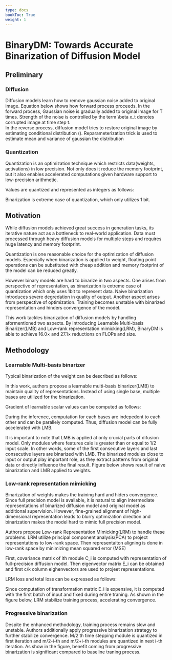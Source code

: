 ```yaml
---
type: docs
bookToc: True
weight: 1
---
```


# BinaryDM: Towards Accurate Binarization of Diffusion Model
## Preliminary
### Diffusion
Diffusion models learn how to remove gaussian noise added to original image. 
Equation below shows how forward process proceeds. In the forward process, Gaussian noise is gradually added to original image for T times. Strength of the noise is controlled by the term \beta x_t denotes corrupted image at time step t.  
In the reverse process, diffusion model tries to restore original image by estimating conditional distribution (). Reparameterization trick is used to estimate mean and variance of gaussian the distribution  

### Quantization  
Quantization is an optimization technique which restricts data(weights, activations) in low precision. Not only does it reduce the memory footprint, but it also enables accelerated computations given hardware support to low-precision arithmetic.  

Values are quantized and represented as integers as follows:

Binarization is extreme case of quantization, which only utilizes 1 bit.

## Motivation 
While diffusion models achieved great success in generation tasks, its iterative nature act as a bottleneck to real-world application. Data must processed through heavy diffusion models for multiple steps and requires huge latency and memory footprint.

Quantization is one reasonable choice for the optimization of diffusion models. Especially when binarization is applied to weight, floating point operations can be substituted with cheap addition and memory footprint of the model can be reduced greatly. 

However binary models are hard to binarize in two aspects. One arises from perspective of representation, as binarization is extreme case of quantization which only uses 1bit to represent data. Naive binarization introduces severe degredation in quality of output. Another aspect arises from perspective of optimization. Training becomes unstable with binarized representation and hinders convergence of the model.

This work tackles binarization of diffusion models by handling aformentioned two aspects. By introducing Learnable Multi-basis Binarizer(LMB) and Low-rank representation mimicking(LRM), BinaryDM is able to achieve 16.0× and 27.1× reductions on FLOPs and size.  

## Methodology
### Learnable Multi-basis binarizer
Typical binarization of the weight can be described as follows:  

In this work, authors propose a learnable multi-basis binarizer(LMB) to maintain quality of representations. Instead of using single base, multiple bases are utilized for the binarization.  

Gradient of learnable scalar values can be computed as follows:  

During the inference, computation for each bases are indepedent to each other and can be parallely computed. Thus, diffusion model can be fully accelerated with LMB.  


It is important to note that LMB is applied at only crucial parts of difusion model. Only modules where features cale is greater than or equal to 1/2 input scale. In other words, some of the first consecutive layers and last consecutive layers are binarized with LMB. The binarized modules close to input or output play important role, as they extract patterns from original data or directly influence the final result.  Figure below shows result of naive binarization and LMB applied to weights.  


### Low-rank representation mimicking
Binarization of weights makes the training hard and hiders convergence. Since full precision model is available, it is natural to align intermediate representations of binarized diffusion model and original model as additional supervision. However, fine-grained alignment of high-dimensional representation leads to blurry optimization direction and binarization makes the model hard to mimic full precision model.   

Authors propose Low-rank Representation Mimicking(LRM) to handle these problems. LRM utilize principal component analysis(PCA) to project representations to low-rank space. Then representaiton aligning is done in low-rank space by minimizing mean squared error (MSE)  

First, covariance matrix of ith module C_i is computed with representation of full-precision diffusion model. Then eigenvector matrix E_i can be obtained and first c/k column eighenvectors are used to projeet representations.  

LRM loss and total loss can be expressed as follows:  

Since computation of transformation matrix E_i is expensive, it is computed with the first batch of input and fixed during entire traning. As shown in the figure below, LRM stabilize training process, accelerating convergence.  


### Progressive binarization
Despite the enhanced methodology, training process remains slow and unstable. Authors additionally apply progressive binarization strategy to further stabilize convergence. M/2 th time stepping module is quantized in first iteration and m/2-i-th and m/2+i-th modules are quantized in next i-th iteration. As show in the figure, benefit coming from progressive binarization is significant compared to baseline traning process.
